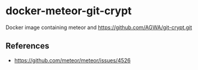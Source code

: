 # docker-meteor-git-crypt

Docker image containing meteor and https://github.com/AGWA/git-crypt.git

## References
* https://github.com/meteor/meteor/issues/4526
